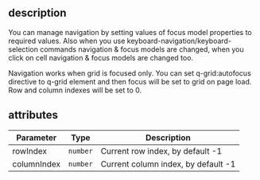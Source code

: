 ## description
You can manage navigation by setting values of focus model properties to required values. Also when you use keyboard-navigation/keyboard-selection commands navigation & focus models are changed, when you click on cell navigation & focus models are changed too.

Navigation works when grid is focused only. You can set q-grid:autofocus directive to q-grid element and then focus will be set to grid on page load. Row and column indexes will be set to 0.

## attributes
<table class="attributes">
<thead>
	<tr>
		<th>Parameter</th>
		<th>Type</th>
		<th>Description</th>
	</tr>
</thead>
<tbody>
	<tr>
	  <td>rowIndex</td>
	  <td><code>number</code></td>
	  <td>Current row index, by default -1
	  </td>
	</tr>
	<tr>
	  <td>columnIndex</td>
	  <td><code>number</code></td>
	  <td>Current column index, by default -1
	  </td>
	</tr>
</tbody>
</table>

